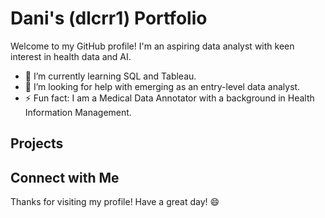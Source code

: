 # Dani's (dlcrr1) Portfolio

Welcome to my GitHub profile! I'm an aspiring data analyst with keen interest in health data and AI.  

- 🌱 I’m currently learning SQL and Tableau.
- 🤔 I’m looking for help with emerging as an entry-level data analyst.
- ⚡ Fun fact: I am a Medical Data Annotator with a background in Health Information Management.

## Projects

## Connect with Me

Thanks for visiting my profile! Have a great day! 😄
